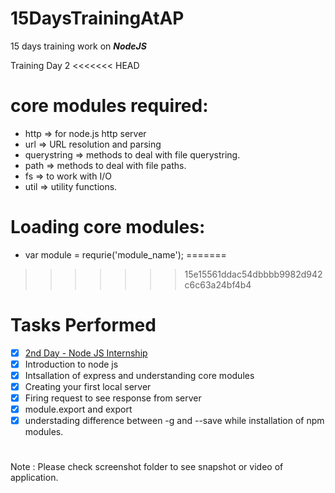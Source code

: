 # 15DaysTrainingAtAP
15 days training work on ***_NodeJS_***


Training Day 2
<<<<<<< HEAD

# core modules required:
- http => for node.js http server
- url => URL resolution and parsing
- querystring =>  methods to deal with file querystring.
- path => methods to deal with file paths.
- fs => to work with I/O
- util => utility functions.

# Loading core modules:
- var module = requrie('module_name');
=======
>>>>>>> 15e15561ddac54dbbbb9982d942c6c63a24bf4b4

# Tasks Performed

- [x] <a href="https://youtu.be/OJMcVoT2Itg">2nd Day - Node JS Internship </a>
- [x] Introduction to node js <br/>
- [x] Intsallation of express and understanding core modules <br/>
- [x] Creating your first local server <br/>
- [x] Firing request to see response from server <br/>
- [x] module.export and export <br/>
- [x] understading difference between -g and --save while installation of npm modules.<br/>

#
Note : Please check screenshot folder to see snapshot or video of application.
